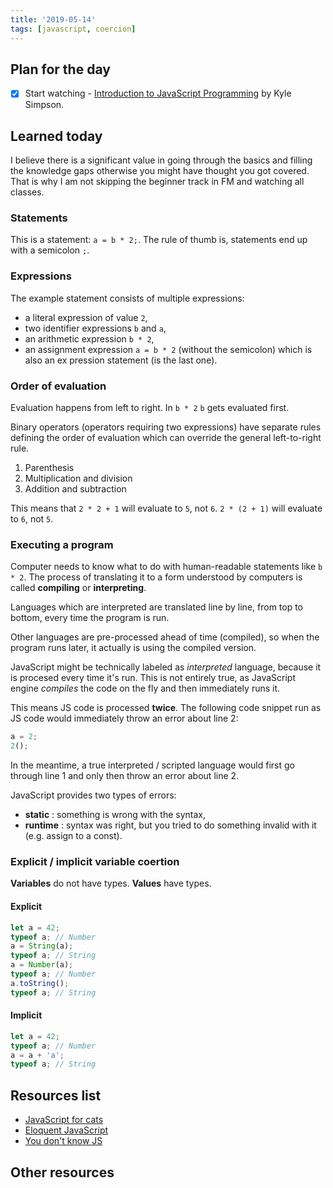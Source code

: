```yaml
---
title: '2019-05-14'
tags: [javascript, coercion]
---
```


## Plan for the day

- [x] Start watching - [Introduction to JavaScript Programming](https://frontendmasters.com/courses/javascript-basics/) by Kyle Simpson.

## Learned today

I believe there is a significant value in going through the basics and filling the knowledge gaps otherwise you might have thought you got covered. That is why I am not skipping the beginner track in FM and watching all classes.

### Statements

This is a statement: `a = b * 2;`. The rule of thumb is, statements end up with a semicolon `;`.

### Expressions

The example statement consists of multiple expressions:

- a literal expression of value `2`,
- two identifier expressions `b` and `a`,
- an arithmetic expression `b * 2`,
- an assignment expression `a = b * 2` (without the semicolon) which is also an ex pression statement (is the last one).

### Order of evaluation

Evaluation happens from left to right. In `b * 2` `b` gets evaluated first.

Binary operators (operators requiring two expressions) have separate rules defining the order of evaluation which can override the general left-to-right rule.

1. Parenthesis
2. Multiplication and division
3. Addition and subtraction

This means that `2 * 2 + 1` will evaluate to `5`, not `6`.
`2 * (2 + 1)` will evaluate to `6`, not `5`.

### Executing a program

Computer needs to know what to do with human-readable statements like `b * 2`. The process of translating it to a form understood by computers is called **compiling** or **interpreting**.

Languages which are interpreted are translated line by line, from top to bottom, every time the program is run.

Other languages are pre-processed ahead of time (compiled), so when the program runs later, it actually is using the compiled version.

JavaScript might be technically labeled as _interpreted_ language, because it is procesed every time it's run. This is not entirely true, as JavaScript engine _compiles_ the code on the fly and then immediately runs it.

This means JS code is processed **twice**. The following code snippet run as JS code would immediately throw an error about line 2:

```javascript
a = 2;
2();
```

In the meantime, a true interpreted / scripted language would first go through line 1 and only then throw an error about line 2.

JavaScript provides two types of errors:

- **static** : something is wrong with the syntax,
- **runtime** : syntax was right, but you tried to do something invalid with it (e.g. assign to a const).

### Explicit / implicit variable coertion

**Variables** do not have types. **Values** have types.

#### Explicit

```javascript
let a = 42;
typeof a; // Number
a = String(a);
typeof a; // String
a = Number(a);
typeof a; // Number
a.toString();
typeof a; // String
```

#### Implicit

```javascript
let a = 42;
typeof a; // Number
a = a + 'a';
typeof a; // String
```

## Resources list

- [JavaScript for cats](http://jsforcats.com/)
- [Eloquent JavaScript](https://eloquentjavascript.net/)
- [You don't know JS](https://github.com/getify/You-Dont-Know-JS)

## Other resources
